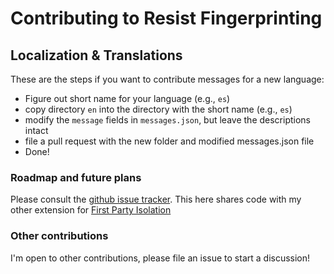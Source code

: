 # Contributing to Resist Fingerprinting

## Localization & Translations

These are the steps if you want to contribute messages for a new language:

- Figure out short name for your language (e.g., `es`)
- copy directory `en` into the directory with the short name (e.g., `es`)
- modify the `message` fields in `messages.json`, but leave the descriptions intact
- file a pull request with the new folder and modified messages.json file
- Done!

### Roadmap and future plans

Please consult the [github issue tracker](https://github.com/mozfreddyb/webext-resistfingerprinting/issues?q=is%3Aissue+is%3Aopen+label%3A%22help+wanted%22).
This here shares code with my other extension for [First Party Isolation](https://github.com/mozfreddyb/webext-firstpartyisolation)

### Other contributions

I'm open to other contributions, please file an issue to start a discussion!
